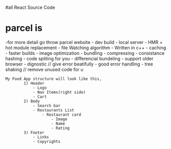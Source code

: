 #all React Source Code

# parcel is 

  -for more detail go throw parcel website 
    - dev build 
    - local server
    - HMR  = hot module replacement
    - file Watching algorithm - Written in c++
    - caching - faster builds
    - image optimization 
    - bundling
    - compressing
    - consistance hashing
    - code spliting for you 
    - differencial bundeling - support older browser
    - dignostic  // give error beatifully
    - good error handling 
    - tree shaking      // remove unused code for u

    My Food App structure will look like this, 
            1) Header
                - Logo
                - Nav Items(right side)
                - Cart
            2) Body
                - Search bar
                - Restaurants List
                    - Restaurant card
                        - Image
                        - Name
                        - Rating
            3) Footer
                - Links
                - Copyrights
       

